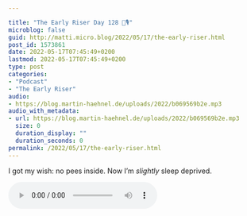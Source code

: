 ```yaml
---

title: "The Early Riser Day 128 🌅🎙"
microblog: false
guid: http://matti.micro.blog/2022/05/17/the-early-riser.html
post_id: 1573861
date: 2022-05-17T07:45:49+0200
lastmod: 2022-05-17T07:45:49+0200
type: post
categories:
- "Podcast"
- "The Early Riser"
audio:
- https://blog.martin-haehnel.de/uploads/2022/b069569b2e.mp3
audio_with_metadata:
- url: https://blog.martin-haehnel.de/uploads/2022/b069569b2e.mp3
  size: 0
  duration_display: ""
  duration_seconds: 0
permalink: /2022/05/17/the-early-riser.html
---
```

I got my wish: no pees inside. Now I’m _slightly_ sleep deprived.

<audio controls="controls" src="https://blog.martin-haehnel.de/uploads/2022/b069569b2e.mp3" preload="metadata" />
